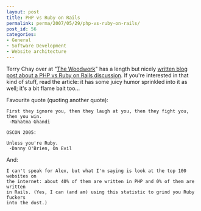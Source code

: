 ```yaml
---
layout: post
title: PHP vs Ruby on Rails
permalink: perma/2007/05/29/php-vs-ruby-on-rails/
post_id: 56
categories: 
- General
- Software Development
- Website architecture
---
```


Terry Chay over at "<a href="http://terrychay.com/blog/">The Woodwork</a>" has
a length but nicely <a
href="http://terrychay.com/blog/article/is-ruby-the-dog-and-php-the-dogfood.shtml">written
blog post about a PHP vs Ruby on Rails discussion</a>. If you're interested in
that kind of stuff, read the article: it has some juicy humor sprinkled into it
as well; it's a bit flame bait too...

Favourite quote (quoting another quote):

    First they ignore you, then they laugh at you, then they fight you, then you win.
     -Mahatma Ghandi

    OSCON 2005:

    Unless you're Ruby.
     -Danny O'Brien, On Evil

And:

    I can't speak for Alex, but what I'm saying is look at the top 100 websites on
    the internet: about 40% of them are written in PHP and 0% of them are written
    in Rails. (Yes, I can (and am) using this statistic to grind you Ruby fuckers
    into the dust.)


